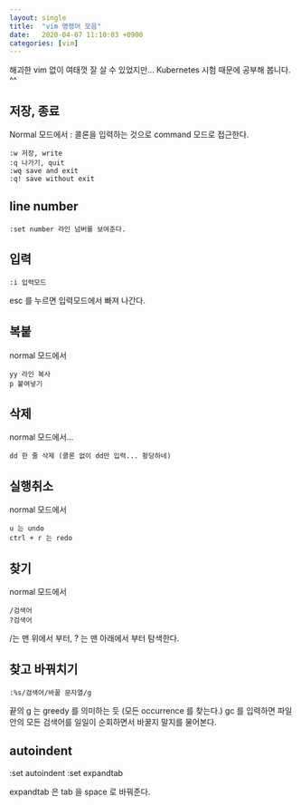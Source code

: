 ```yaml
---
layout: single
title:  "vim 명령어 모음"
date:   2020-04-07 11:10:03 +0900
categories: [vim]
---
```



해괴한 vim 없이 여태껏 잘 살 수 있었지만… 
Kubernetes 시험 때문에 공부해 봅니다. ^^


## 저장, 종료
Normal 모드에서 : 콜론을 입력하는 것으로 command 모드로 접근한다.

```
:w 저장, write
:q 나가기, quit
:wq save and exit
:q! save without exit
```

## line number

```
:set number 라인 넘버를 보여준다.
```


## 입력
```
:i 입력모드
```
esc 를 누르면 입력모드에서 빠져 나간다.

## 복붙
normal 모드에서
```
yy 라인 복사
p 붙여넣기
```


## 삭제
normal 모드에서...
```
dd 한 줄 삭제 (콜론 없이 dd만 입력... 황당하네)
```

## 실행취소
normal 모드에서
```
u 는 undo 
ctrl + r 는 redo
```

## 찾기
normal 모드에서
```
/검색어
?검색어
```
/는 맨 위에서 부터, ? 는 맨 아래에서 부터 탐색한다.


## 찾고 바꿔치기
```
:%s/검색어/바꿀 문자열/g
```
끝의 g 는 greedy 를 의미하는 듯 (모든 occurrence 를 찾는다.)
gc 를 입력하면 파일 안의 모든 검색어를 일일이 순회하면서 바꿀지 말지를 물어본다.


## autoindent
:set autoindent
:set expandtab 

expandtab 은 tab 을 space 로 바꿔준다.